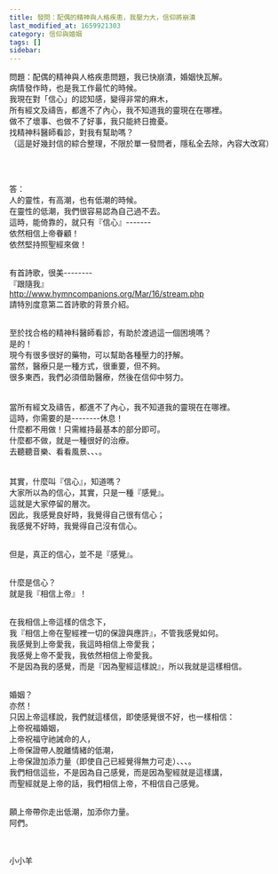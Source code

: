 ```yaml
---
title: 發問：配偶的精神與人格疾患，我壓力大，信仰將崩潰
last_modified_at: 1659921303
category: 信仰與婚姻
tags: []
sidebar: 
---
```


<p>問題：配偶的精神與人格疾患問題，我已快崩潰，婚姻快瓦解。<br/>
病情發作時，也是我工作最忙的時候。<br/>
我現在對「信心」的認知感，變得非常的麻木，<br/>
所有經文及禱告，都進不了內心，我不知道我的靈現在在哪裡。<br/>
做不了壞事、也做不了好事，我只能終日擔憂。<br/>
找精神科醫師看診，對我有幫助嗎？<br/>
（這是好幾封信的綜合整理，不限於單一發問者，隱私全去除，內容大改寫）</p>
<p> </p>
<p><br/>
答：<br/>
人的靈性，有高潮，也有低潮的時候。<br/>
在靈性的低潮，我們很容易認為自己過不去。<br/>
這時，能倚靠的，就只有『信心』-------<br/>
依然相信上帝眷顧！<br/>
依然堅持照聖經來做！<br/>
 </p>
<p>有首詩歌，很美--------<br/>
『跟隨我』<br/>
<a href="http://www.hymncompanions.org/Mar/16/stream.php" target="_blank">http://www.hymncompanions.org/Mar/16/stream.php</a><br/>
請特別度意第二首詩歌的背景介紹。</p>
<p><br/>
至於找合格的精神科醫師看診，有助於渡過這一個困境嗎？<br/>
是的！<br/>
現今有很多很好的藥物，可以幫助各種壓力的抒解。<br/>
當然，醫療只是一種方式，很重要，但不夠。<br/>
很多東西，我們必須借助醫療，然後在信仰中努力。<br/>
 <br/>
 <br/>
當所有經文及禱告，都進不了內心，我不知道我的靈現在在哪裡。<br/>
這時，你需要的是--------休息！<br/>
什麼都不用做！只需維持最基本的部分即可。<br/>
什麼都不做，就是一種很好的治療。<br/>
去聽聽音樂、看看風景、、、。<br/>
 <br/>
 <br/>
其實，什麼叫『信心』，知道嗎？<br/>
大家所以為的信心，其實，只是一種『感覺』。<br/>
這就是大家停留的層次。<br/>
因此，我感覺良好時，我覺得自己很有信心；<br/>
我感覺不好時，我覺得自己沒有信心。<br/>
 </p>
<p>但是，真正的信心，並不是『感覺』。</p>
<p> <br/>
什麼是信心？<br/>
就是我『相信上帝』！</p>
<p> <br/>
在我相信上帝這樣的信念下，<br/>
我『相信上帝在聖經裡一切的保證與應許』，不管我感覺如何。<br/>
我感覺到上帝愛我，我這時相信上帝愛我；<br/>
我感覺上帝不愛我，我依然相信上帝愛我。<br/>
不是因為我的感覺，而是『因為聖經這樣說』，所以我就是這樣相信。</p>
<p> <br/>
婚姻？<br/>
亦然！<br/>
只因上帝這樣說，我們就這樣信，即使感覺很不好，也一樣相信：<br/>
上帝祝福婚姻，<br/>
上帝祝福守祂誡命的人，<br/>
上帝保證帶人脫離情緒的低潮，<br/>
上帝保證加添力量（即使自己已經覺得無力可走）、、、。<br/>
我們相信這些，不是因為自己感覺，而是因為聖經就是這樣講，<br/>
而聖經就是上帝的話，我們相信上帝，不相信自己感覺。</p>
<p> <br/>
願上帝帶你走出低潮，加添你力量。<br/>
阿們。<br/>
 </p>
<p><br/>
小小羊</p>

